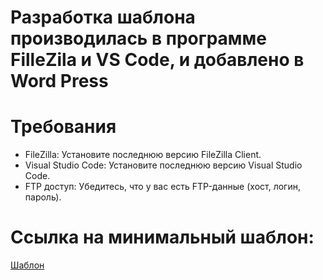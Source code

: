 # Разработка шаблона производилась в программе FilleZila и VS Code, и добавлено в Word Press
# Требования 
- FileZilla: Установите последнюю версию FileZilla Client. 
- Visual Studio Code: Установите последнюю версию Visual Studio Code. 
- FTP доступ: Убедитесь, что у вас есть FTP-данные (хост, логин, пароль). 
 
 # Ссылка на минимальный шаблон: 
 [Шаблон](https://web-school.susu.ru/goncharova/)